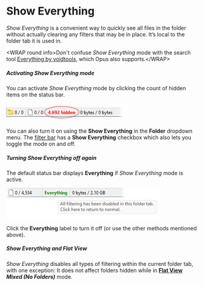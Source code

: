 # Show Everything

*Show Everything* is a convenient way to quickly see all files in the folder without actually clearing any filters that may be in place. It’s local to the folder tab it is used in.

\<WRAP round info\>Don't confuse *Show Everything* mode with the search tool [Everything by voidtools](https://voidtools.com), which Opus also supports.\</WRAP\>

##### Activating Show Everything mode

You can activate *Show Everything* mode by clicking the count of hidden items on the status bar.

![](/Manual/images/media/13/show_everything_hidden.png)

You can also turn it on using the **Show Everything** in the **Folder** dropdown menu. The [filter bar](filter_bar.md) has a **Show Everything** checkbox which also lets you toggle the mode on and off.

##### Turning Show Everything off again

The default status bar displays **Everything** if *Show Everything* mode is active.

![](/Manual/images/media/13/show_everything.png)

Click the **Everything** label to turn it off (or use the other methods mentioned above).

##### Show Everything and Flat View

*Show Everything* disables all types of filtering within the current folder tab, with one exception: It does not affect folders hidden while in **[Flat View](../flat_view.md)** ***Mixed (No Folders)*** mode.
